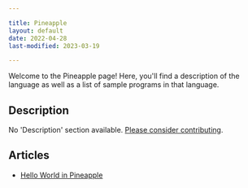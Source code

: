 ```yaml
---

title: Pineapple
layout: default
date: 2022-04-28
last-modified: 2023-03-19

---
```


Welcome to the Pineapple page! Here, you'll find a description of the language as well as a list of sample programs in that language.

## Description

No 'Description' section available. [Please consider contributing](https://github.com/TheRenegadeCoder/sample-programs-website).

## Articles

- [Hello World in Pineapple](https://sampleprograms.io/projects/hello-world/pineapple)